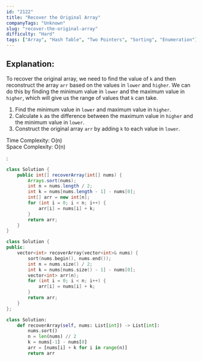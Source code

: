 ```yaml
---
id: "2122"
title: "Recover the Original Array"
companyTags: "Unknown"
slug: "recover-the-original-array"
difficulty: "Hard"
tags: ["Array", "Hash Table", "Two Pointers", "Sorting", "Enumeration"]
---
```


## Explanation:
To recover the original array, we need to find the value of `k` and then reconstruct the array `arr` based on the values in `lower` and `higher`. We can do this by finding the minimum value in `lower` and the maximum value in `higher`, which will give us the range of values that `k` can take.

1. Find the minimum value in `lower` and maximum value in `higher`.
2. Calculate `k` as the difference between the maximum value in `higher` and the minimum value in `lower`.
3. Construct the original array `arr` by adding `k` to each value in `lower`.

Time Complexity: O(n)  
Space Complexity: O(n)

:

```java
class Solution {
    public int[] recoverArray(int[] nums) {
        Arrays.sort(nums);
        int n = nums.length / 2;
        int k = nums[nums.length - 1] - nums[0];
        int[] arr = new int[n];
        for (int i = 0; i < n; i++) {
            arr[i] = nums[i] + k;
        }
        return arr;
    }
}
```

```cpp
class Solution {
public:
    vector<int> recoverArray(vector<int>& nums) {
        sort(nums.begin(), nums.end());
        int n = nums.size() / 2;
        int k = nums[nums.size() - 1] - nums[0];
        vector<int> arr(n);
        for (int i = 0; i < n; i++) {
            arr[i] = nums[i] + k;
        }
        return arr;
    }
};
```

```python
class Solution:
    def recoverArray(self, nums: List[int]) -> List[int]:
        nums.sort()
        n = len(nums) // 2
        k = nums[-1] - nums[0]
        arr = [nums[i] + k for i in range(n)]
        return arr
```